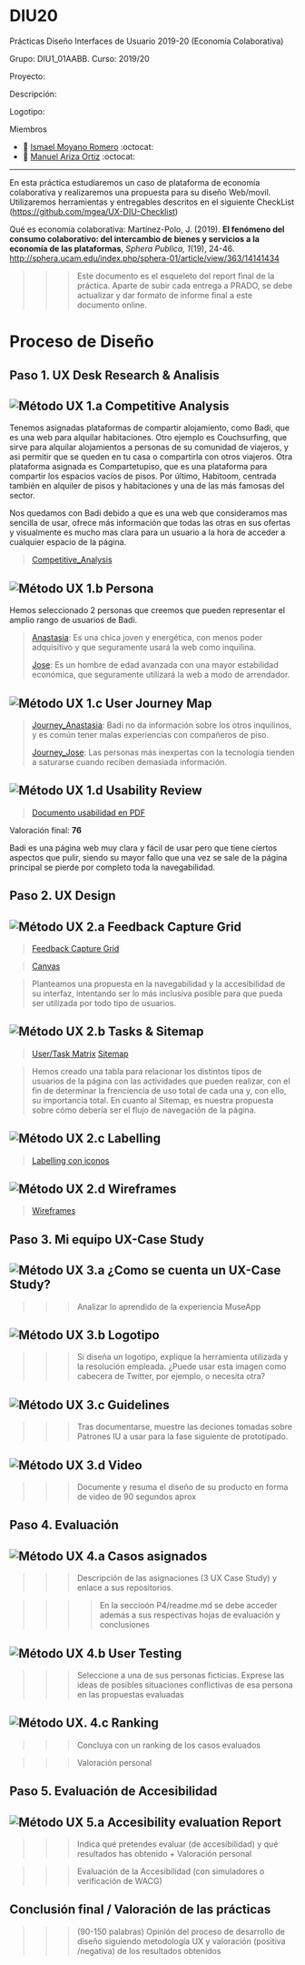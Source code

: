 # DIU20
Prácticas Diseño Interfaces de Usuario 2019-20 (Economía Colaborativa) 

Grupo: DIU1_01AABB.  Curso: 2019/20 

Proyecto: 

Descripción: 

Logotipo: 

Miembros
 * :bust_in_silhouette:   [Ismael Moyano Romero](https://github.com/Leamsy)     :octocat:     
 * :bust_in_silhouette:  [Manuel Ariza Ortiz](https://github.com/manuuarizaa)     :octocat:

----- 

En esta práctica estudiaremos un caso de plataforma de economía colaborativa y realizaremos una propuesta para su diseño Web/movil. Utilizaremos herramientas y entregables descritos en el siguiente CheckList (https://github.com/mgea/UX-DIU-Checklist) 


Qué es economia colaborativa: Martínez-Polo, J. (2019). **El fenómeno del consumo colaborativo: del intercambio de bienes y servicios a la economía de las plataformas**, *Sphera Publica, 1*(19), 24-46. http://sphera.ucam.edu/index.php/sphera-01/article/view/363/14141434

>>> Este documento es el esqueleto del report final de la práctica. Aparte de subir cada entrega a PRADO, se debe actualizar y dar formato de informe final a este documento online. 


# Proceso de Diseño 

## Paso 1. UX Desk Research & Analisis 

![Método UX](img/Competitive.png) 1.a Competitive Analysis
-----

Tenemos asignadas plataformas de compartir alojamiento, como Badi, que es una web para alquilar habitaciones. Otro ejemplo es Couchsurfing, que sirve para alquilar alojamientos a personas de su comunidad de viajeros, y asi permitir que se queden en tu casa o compartirla con otros viajeros. Otra plataforma asignada es Compartetupiso, que es una plataforma para compartir los espacios vacíos de pisos. Por último, Habitoom, centrada también en alquiler de pisos y habitaciones y una de las más famosas del sector.

Nos quedamos con Badi debido a que es una web que consideramos mas sencilla de usar, ofrece más información que todas las otras en sus ofertas y visualmente es mucho mas clara para un usuario a la hora de acceder a cualquier espacio de la página.

>[Competitive_Analysis](https://github.com/Leamsy/DIU20/blob/master/P1/img/competitive_analysis.png?raw=true)



![Método UX](img/Persona.png) 1.b Persona
-----

Hemos seleccionado 2 personas que creemos que pueden representar el amplio rango de usuarios de Badi.
>[Anastasia](https://github.com/Leamsy/DIU20/blob/master/P1/img/anastasiaUT.png?raw=true): Es una chica joven y energética, con menos poder adquisitivo y que seguramente usará la web como inquilina.
>
>[Jose](https://github.com/Leamsy/DIU20/blob/master/P1/img/joseUT.png?raw=true): Es un hombre de edad avanzada con una mayor estabilidad económica, que seguramente utilizará la web a modo de arrendador.

![Método UX](img/JourneyMap.png) 1.c User Journey Map
----

>[Journey_Anastasia](https://github.com/Leamsy/DIU20/blob/master/P1/img/journey_anastasia.PNG?raw=true): Badi no da información sobre los otros inquilinos, y es común tener malas experiencias con compañeros de piso.
>
>[Journey_Jose](https://github.com/Leamsy/DIU20/blob/master/P1/img/journey_jose.PNG?raw=true): Las personas más inexpertas con la tecnología tienden a saturarse cuando reciben demasiada información.

![Método UX](img/usabilityReview.png) 1.d Usability Review
----

>[Documento usabilidad en PDF](https://github.com/Leamsy/DIU20/blob/master/P1/Usability-review-template-full.pdf)

Valoración final: **76**

Badi es una página web muy clara y fácil de usar pero que tiene ciertos aspectos que pulir, siendo su mayor fallo que una vez se sale de la página principal se pierde por completo toda la navegabilidad.


## Paso 2. UX Design  


![Método UX](img/feedback-capture-grid.png) 2.a Feedback Capture Grid
----


>[Feedback Capture Grid](https://github.com/Leamsy/DIU20/blob/master/P2/Feedback%20Capture%20Grid.png)

>[Canvas](https://github.com/Leamsy/DIU20/blob/master/P2/canvas.png)
  
  
  
> Planteamos una propuesta en la navegabilidad y la accesibilidad de su interfaz, intentando ser lo más inclusiva posible para que pueda ser utilizada por todo tipo de usuarios.

![Método UX](img/Sitemap.png) 2.b Tasks & Sitemap 
-----

>[User/Task Matrix](https://github.com/Leamsy/DIU20/blob/master/P2/User%20Task%20Matrix.PNG)
>[Sitemap](https://github.com/Leamsy/DIU20/blob/master/P2/sitemap.png)

> Hemos creado una tabla para relacionar los distintos tipos de usuarios de la página con las actividades que pueden realizar, con el fin de determinar la frenciencia de uso total de cada una y, con ello, su importancia total. En cuanto al Sitemap, es nuestra propuesta sobre cómo debería ser el flujo de navegación de la página.


![Método UX](img/labelling.png) 2.c Labelling 
----

>[Labelling con iconos](https://github.com/Leamsy/DIU20/blob/master/P2/Labelling.pdf)


![Método UX](img/Wireframes.png) 2.d Wireframes
-----

>[Wireframes](https://github.com/Leamsy/DIU20/tree/master/P2/Wareframes%20BADADI)


## Paso 3. Mi equipo UX-Case Study 


![Método UX](img/moodboard.png) 3.a ¿Como se cuenta un UX-Case Study?
-----


>>> Analizar lo aprendido de la experiencia MuseApp 

![Método UX](img/landing-page.png)  3.b Logotipo
----


>>> Si diseña un logotipo, explique la herramienta utilizada y la resolución empleada. ¿Puede usar esta imagen como cabecera de Twitter, por ejemplo, o necesita otra?

![Método UX](img/guidelines.png) 3.c Guidelines
----

>>> Tras documentarse, muestre las deciones tomadas sobre Patrones IU a usar para la fase siguiente de prototipado. 

![Método UX](img/mockup.png)  3.d Video
----

>>> Documente y resuma el diseño de su producto en forma de video de 90 segundos aprox


## Paso 4. Evaluación 


![Método UX](img/ABtesting.png) 4.a Casos asignados
----


>>> Descripción de las asignaciones (3 UX Case Study) y enlace a  sus repositorios.

>>>> En la seccioón P4/readme.md se debe acceder además a sus respectivas hojas de evaluación y conclusiones 


![Método UX](img/usability-testing.png) 4.b User Testing
----

>>> Seleccione a una de sus personas ficticias. Exprese las ideas de posibles situaciones conflictivas de esa persona en las propuestas evaluadas


![Método UX](img/Survey.png). 4.c Ranking 
----

>>> Concluya con un ranking de los casos evaluados 

>>> Valoración personal 


## Paso 5. Evaluación de Accesibilidad  


![Método UX](img/Accesibility.png)  5.a Accesibility evaluation Report
----

>>> Indica qué pretendes evaluar (de accesibilidad) y qué resultados has obtenido + Valoración personal

>>> Evaluación de la Accesibilidad (con simuladores o verificación de WACG) 



## Conclusión final / Valoración de las prácticas


>>> (90-150 palabras) Opinión del proceso de desarrollo de diseño siguiendo metodología UX y valoración (positiva /negativa) de los resultados obtenidos  













